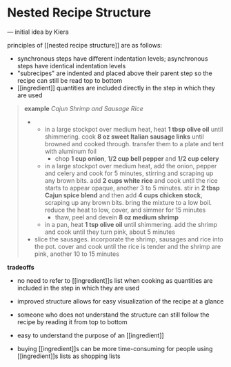 # Nested Recipe Structure

&mdash; initial idea by Kiera

principles of [[nested recipe structure]] are as follows:

- synchronous steps have different indentation levels; asynchronous steps have identical indentation levels
- "subrecipes" are indented and placed above their parent step so the recipe can still be read top to bottom
- [[ingredient]] quantities are included directly in the step in which they are used

> **example** _Cajun Shrimp and Sausage Rice_
>
> - &nbsp;
>   - in a large stockpot over medium heat, heat **1 tbsp olive oil** until shimmering. cook **8 oz sweet Italian sausage links** until browned and cooked through. transfer them to a plate and tent with aluminum foil
>     - chop **1 cup onion**, **1/2 cup bell pepper** and **1/2 cup celery**
>   - in a large stockpot over medium heat, add the onion, pepper and celery and cook for 5 minutes, stirring and scraping up any brown bits. add **2 cups white rice** and cook until the rice starts to appear opaque, another 3 to 5 minutes.
>     stir in **2 tbsp Cajun spice blend** and then add **4 cups chicken stock**, scraping up any brown bits. bring the mixture to a low boil. reduce the heat to low, cover, and simmer for 15 minutes
>     - thaw, peel and devein **8 oz medium shrimp**
>   - in a pan, heat **1 tsp olive oil** until shimmering. add the shrimp and cook until they turn pink, about 5 minutes
> - slice the sausages. incorporate the shrimp, sausages and rice into the pot. cover and cook until the rice is tender and the shrimp are pink, another 10 to 15 minutes

**tradeoffs**

- no need to refer to [[ingredient]]s list when cooking as quantities are included in the step in which they are used
- improved structure allows for easy visualization of the recipe at a glance
- someone who does not understand the structure can still follow the recipe by reading it from top to bottom
- easy to understand the purpose of an [[ingredient]]

- buying [[ingredient]]s can be more time-consuming for people using [[ingredient]]s lists as shopping lists
